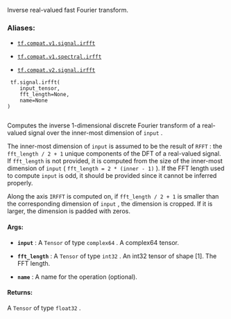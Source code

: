 Inverse real-valued fast Fourier transform.



### Aliases:

- [ `tf.compat.v1.signal.irfft` ](/api_docs/python/tf/signal/irfft)

- [ `tf.compat.v1.spectral.irfft` ](/api_docs/python/tf/signal/irfft)

- [ `tf.compat.v2.signal.irfft` ](/api_docs/python/tf/signal/irfft)



```
 tf.signal.irfft(
    input_tensor,
    fft_length=None,
    name=None
)
 
```

Computes the inverse 1-dimensional discrete Fourier transform of a real-valued
signal over the inner-most dimension of  `input` .

The inner-most dimension of  `input`  is assumed to be the result of  `RFFT` : the
 `fft_length / 2 + 1`  unique components of the DFT of a real-valued signal. If
 `fft_length`  is not provided, it is computed from the size of the inner-most
dimension of  `input`  ( `fft_length = 2 * (inner - 1)` ). If the FFT length used to
compute  `input`  is odd, it should be provided since it cannot be inferred
properly.

Along the axis  `IRFFT`  is computed on, if  `fft_length / 2 + 1`  is smaller
than the corresponding dimension of  `input` , the dimension is cropped. If it is
larger, the dimension is padded with zeros.



#### Args:

- **`input`** : A  `Tensor`  of type  `complex64` . A complex64 tensor.

- **`fft_length`** : A  `Tensor`  of type  `int32` .
An int32 tensor of shape [1]. The FFT length.

- **`name`** : A name for the operation (optional).



#### Returns:
A  `Tensor`  of type  `float32` .

